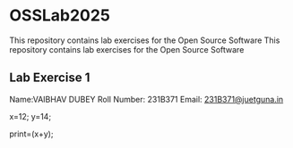 # OSSLab2025
This repository contains lab exercises for the Open Source Software This repository contains lab exercises for the Open Source Software

## Lab Exercise 1
Name:VAIBHAV DUBEY
Roll Number: 231B371
Email: 231B371@juetguna.in
<Solution code to part F>

x=12;
y=14;

print=(x+y);

<End of code>

